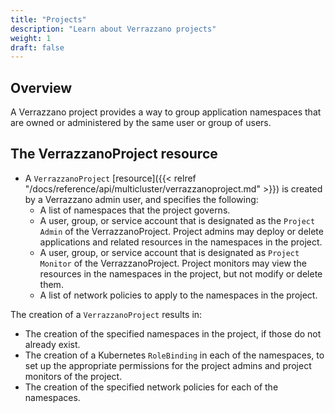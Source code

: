 ```yaml
---
title: "Projects"
description: "Learn about Verrazzano projects"
weight: 1
draft: false
---
```

## Overview
A Verrazzano project provides a way to group application namespaces that are owned or administered by the same user or
group of users.

## The VerrazzanoProject resource
- A `VerrazzanoProject` [resource]({{< relref "/docs/reference/api/multicluster/verrazzanoproject.md" >}}) is created by a Verrazzano admin user, and specifies the following:
    - A list of namespaces that the project governs.
    - A user, group, or service account that is designated as the `Project Admin` of the VerrazzanoProject. Project
      admins may deploy or delete applications and related resources in the namespaces in the project.
    - A user, group, or service account that is designated as `Project Monitor` of the VerrazzanoProject. Project
      monitors may view the resources in the namespaces in the project, but not modify or delete them.
    - A list of network policies to apply to the namespaces in the project.

The creation of a `VerrazzanoProject` results in:
- The creation of the specified namespaces in the project, if those do not already exist.
- The creation of a Kubernetes `RoleBinding` in each of the namespaces, to set up the appropriate
  permissions for the project admins and project monitors of the project.
- The creation of the specified network policies for each of the namespaces.
